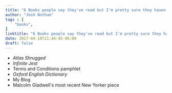 ```yaml
---
title: "6 Books people say they've read but I'm pretty sure they haven't"
author: "Josh Nothum"
tags : [
    "books",
]
linktitle: "6 Books people say they've read but I'm pretty sure they haven't"
date: 2017-04-10T21:44:45-06:00
draft: false
---
```


* _Atlas Shrugged_
* _Infinite Jest_
* Terms and Conditions pamphlet
* _Oxford English Dictionary_
* My Blog
* Malcolm Gladwell's most recent New Yorker piece